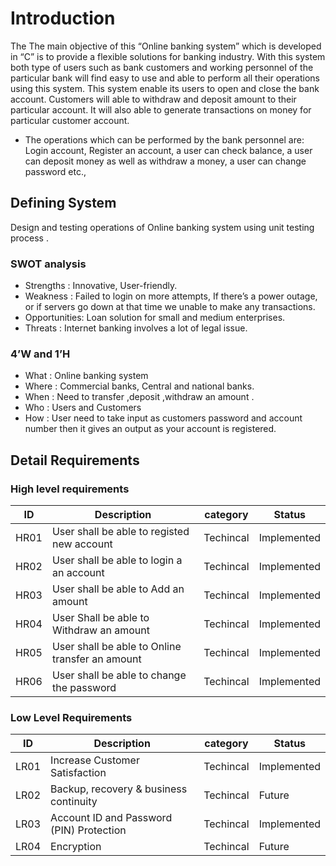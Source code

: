 # Introduction
The The main objective of this “Online banking system” which is developed in “C” is to provide a flexible solutions for banking industry. With this system both type of users such as bank customers and working personnel of the particular bank will find easy to use and able to perform all their operations using this system. This system enable its users to open and close the bank account. Customers will able to withdraw and deposit amount to their particular account. It will also able to generate transactions on money for particular customer account.
* The operations which can be performed by the bank personnel are: 
  Login account, Register an account, a user can check balance, a user can deposit money as well as withdraw a money, a user can change password etc.,
## Defining System
Design and testing operations of Online banking system using unit testing  process .
### SWOT analysis
*  Strengths    : Innovative, User-friendly.
*  Weakness     : Failed to login on more attempts, If there’s a power outage, or if servers go down at  that time we unable to make any transactions.
*  Opportunities: Loan solution for small and medium enterprises.
*  Threats      : Internet banking involves a lot of legal issue.
### 4’W and 1’H
*  What  : Online banking system
*  Where : Commercial banks, Central and national banks.
*  When  : Need to transfer ,deposit ,withdraw an amount .
*  Who   : Users and Customers
*  How   : User need to take input as customers password and account number then it gives  an output as  your account is registered.
## Detail Requirements
### High level requirements
| ID  	  | Description   	                                     | category    	| Status       	|
|---	    |---	                                                 |---	          |---	           |
| HR01  	|	User shall be able to registed new account   	      | Techincal   	| Implemented  	|
|HR02   	| 	User shall be able to login a an account          	| Techincal   	|Implemented   	|
|HR03   	| User shall be able to Add an amount	   	            | Techincal   	|Implemented   	|
|HR04    |   User Shall be able to Withdraw an amount	         | Techincal   	|Implemented   	|
|   HR05	|  	User shall be able to Online transfer an amount  	| Techincal   	|Implemented   	|
|   HR06	|  User shall be able to change the password 	        | Techincal   	|Implemented   	|
### Low Level Requirements
 |  ID  	   |  Description 	                               |    category 	 |    Status	  |
 |---	      |---	                                          |---            |---	         |
 |LR01      |Increase Customer Satisfaction                |   Techincal   | Implemented	|
 | LR02    	|  Backup, recovery & business continuity     	| Techincal    	| 	Future     |
 | LR03    	| Account ID and Password (PIN) Protection    	| Techincal    	|  Implemented|
 | LR04    	| Encryption                                  	|   Techincal  	|   Future    |                                   
 
                                          


